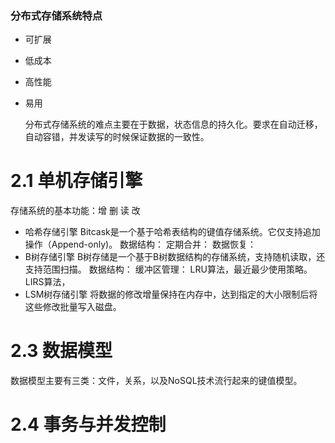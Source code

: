 ### 分布式存储系统特点

- 可扩展
- 低成本
- 高性能
- 易用

    分布式存储系统的难点主要在于数据，状态信息的持久化。要求在自动迁移，自动容错，并发读写的时候保证数据的一致性。

# 2.1 单机存储引擎
存储系统的基本功能：增 删 读 改

- 哈希存储引擎 
    Bitcask是一个基于哈希表结构的键值存储系统。它仅支持追加操作（Append-only)。
    数据结构：
    定期合并：
    数据恢复：
- B树存储引擎
    B树存储是一个基于B树数据结构的存储系统，支持随机读取，还支持范围扫描。
    数据结构：
    缓冲区管理：
        LRU算法，最近最少使用策略。
        LIRS算法，
- LSM树存储引擎
    将数据的修改增量保持在内存中，达到指定的大小限制后将这些修改批量写入磁盘。

# 2.3 数据模型
数据模型主要有三类：文件，关系，以及NoSQL技术流行起来的键值模型。

# 2.4 事务与并发控制
